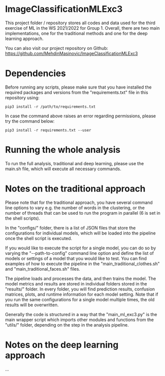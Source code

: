 # ImageClassificationMLExc3
This project folder / repository stores all codes and data used for the third exercise of ML in the WS 2021/2022 for Group 1. Overall, there are two main implementations, one for the traditional methods and one for the deep learning approach. 

You can also visit our project repository on Github: https://github.com/MehdinMasinovic/ImageClassificationMLExc3

# Dependencies
Before running any scripts, please make sure that you have installed the required packages and versions from the "requirements.txt" file in this repository using:

```{sh}
pip3 install -r /path/to/requirements.txt
```

In case the command above raises an error regarding permissions, please try the command below:
```{sh}
pip3 install -r requirements.txt --user
```

# Running the whole analysis
To run the full analysis, traditional and deep learning, please use the main.sh file, which will execute all necessary commands. 

# Notes on the traditional approach
Please note that for the traditional approach, you have several command line options to vary e.g. the number of words in the clustering, or the number of threads that can be used to run the program in parallel (6 is set in the shell scripts).

In the "configs/" folder, there is a list of JSON files that store the configurations for individual models, which will be loaded into the pipeline once the shell script is executed. 

If you would like to execute the script for a single model, you can do so by varying the "--path-to-config" command line option and define the list of models or settings of a model that you would like to test. You can find examples of how to execute the pipeline in the "main_traditional_clothes.sh" and "main_traditional_faces.sh" files.

The pipeline loads and processes the data, and then trains the model. The model metrics and results are stored in individual folders stored in the "results/" folder. In every folder, you will find prediction results, confusion matrices, plots, and runtime information for each model setting. Note that if you run the same configurations for a single model multiple times, the old results will be overwritten. 

Generally the code is structured in a way that the "main_ml_exc3.py" is the main wrapper script which imports other modules and functions from the "utils/" folder, depending on the step in the analysis pipeline.

# Notes on the deep learning approach
...

